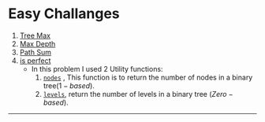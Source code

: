 # Easy Challanges
1. [Tree Max](/DS/Binary%20Tree/BinaryTree.hpp#L33)
2. [Max Depth](/DS/Binary%20Tree/BinaryTree.hpp#L47-L52)
3. [Path Sum](/DS/Binary%20Tree/BinaryTree.hpp#L66-L69)
4. [is perfect](/DS/Binary%20Tree/BinaryTree.hpp#L143-L145)
    - In this problem I used 2 Utility functions:
        1. [`nodes`](/DS/Binary%20Tree/BinaryTree.hpp#L46-49) , This function is to return the number of nodes in a binary tree($1-based$).
        2. [`levels`](/DS/Binary%20Tree/BinaryTree.hpp#L51-L57), return the number of levels in a binary tree ($Zero-based$).

---
